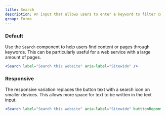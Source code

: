 ```yaml
---
title: Search
description: An input that allows users to enter a keyword to filter content on the website.
group: Forms
---
```


### Default

Use the `Search` component to help users find content or pages through keywords. This can be particularly useful for a web service with a large amount of pages.

```jsx live
<Search label="Search this website" aria-label="Sitewide" />
```

### Responsive

The responsive variation replaces the button text with a search icon on smaller devices. This allows more space for text to be written in the text input.

```jsx live
<Search label="Search this website" aria-label="Sitewide" butttonReponsive />
```
